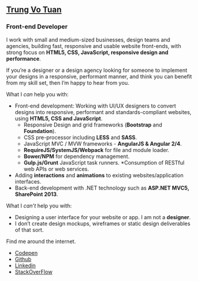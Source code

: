 ## [Trung Vo Tuan](http://trungk18.github.io/)

### Front-end Developer

I work with small and medium-sized businesses, design teams and agencies, building fast, responsive and usable website front-ends, with strong focus on **HTML5, CSS, JavaScript, responsive design and performance**.

If you’re a designer or a design agency looking for someone to implement your designs in a responsive, performant manner, and think you can benefit from my skill set, then I’m happy to hear from you.

What I *can* help you with:

- Front-end development: Working with UI/UX designers to convert designs into responsive, performant and standards-compliant websites, using **HTML5, CSS and JavaScript**.
    * Responsive Design and grid frameworks (**Bootstrap** and **Foundation**).
    * CSS pre-processor including **LESS** and **SASS**.
    * JavaScript MVC / MVW frameworks - **AngularJS & Angular 2/4**.
    * **RequireJS/SystemJS/Webpack** for file and module loader.
    * **Bower/NPM** for dependency management.
    * **Gulp.js/Grunt** JavaScript task runners.
    *Consumption of RESTful web APIs or web services.
- Adding **interactions** and **animations** to existing websites/application interfaces.
- Back-end development with .NET technology such as **ASP.NET MVC5, SharePoint 2013**.

What I *can’t* help you with:

- Designing a user interface for your website or app. I am not a **designer**.
- I don’t create design mockups, wireframes or static design deliverables of that sort.

Find me around the internet.

- [Codepen](http://codepen.io/trungk18/)
- [Github](https://github.com/trungk18)
- [Linkedin](https://www.linkedin.com/in/trungk18)
- [StackOverFlow](http://stackoverflow.com/users/3375906/trungk18?tab=profile)
